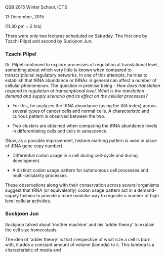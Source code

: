 QSB 2015 Winter School, ICTS

13 December, 2015

(11.30 pm + 2 hrs)

There were only two lectures scheduled on Saturday. The first one by Tzachi
Pilpel and second by Suckjoon Jun.

### Tzachi Pilpel

Dr. Pilpel continued to explore processes of regulation at translational level,
something about which very little is known when compared to transcriptional
regulatory networks. In one of this attempts, he tries to establish that tRNA
abundance or tRNAs in general can affect a number of cellular phenomenon. The
question in premise being - *How does translation respond to regulation at
transcriptional level*, *What is the translation demand and supply scenario and
its effect on the cellular processes?*

- For this, he analyzes the tRNA abundance (using the tRA index) across several
types of cancer cells and normal cells. A characteristic and curious pattern is
observed between the two.

- Two clusters are obtained when comparing the tRNA abundance levels in
differentiating cells and cells in senescence.

(Now, as a possible improvement, histone marking pattern is used in place of
tRNA gene copy number)

- Differential codon usage in a cell during cell-cycle and during development.

- A distinct codon usage pattern for autonomous cell processes and
multi-cellularity processes.

These observations along with their conservation across several organisms
suggest that tRNA (or equivalently) codon usage pattern act in a demand-supply
fashion to provide a more *modular* way to regulate a number of high level
cellular activities. 


### Suckjoon Jun

Suckjoon talked about 'mother machine' and his 'adder theory' to explain the
cell size homeostasis.

The idea of 'adder theory' is that irrespective of what size a cell is born
with, it adds a constant amount of volume (lambda) to it. This lambda is
a characteristic of media and 
